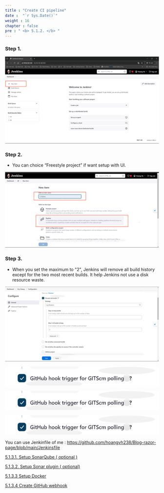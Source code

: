```yaml
---
title : "Create CI pipeline"
date :  "`r Sys.Date()`" 
weight : 16
chapter : false
pre : " <b> 5.1.2. </b> "
---
```

### Step 1.

![main home.png](main_home.png)

### Step 2.

- You can choice “Freestyle project” if want setup with UI.

![1.png](1.png)

### **Step 3.**

- When you set the maximum to "2", Jenkins will remove all build history except for the two most recent builds. It help Jenkins not use a disk resource waste.

![1.1.png](f7a53e53-0447-4199-8050-772fd9a0d0f7.png)

![image.png](image.png)

![image.png](image.png)

![image.png](image.png)

You can use Jenkinfile of me : https://github.com/hoangvh238/Blog-razor-page/blob/main/Jenkinsfile

[5.1.3.1. Setup SonarQube ( optional )](./5.1.2.1-Setup%20SonarQube%20(%20optional%20)/_index.md)

[5.1.3.2. Setup Sonar plugin ( optional)](./5.1.2.2-Setup%20Sonar%20plugin%20(%20optional)/_index.md)

[5.1.3.3 Setup Docker](./5.1.2.3-%20Setup%20Docker//_index.md)

[5.1.3.4 Create GitHub webhook](./5.1.2.4-%20Create%20GitHub%20webhook//_index.md)